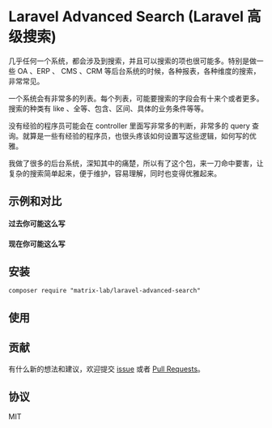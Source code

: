 # Laravel Advanced Search (Laravel 高级搜索)

几乎任何一个系统，都会涉及到搜索，并且可以搜索的项也很可能多。特别是做一些 OA 、ERP 、 CMS 、CRM 等后台系统的时候，各种报表，各种维度的搜索，非常常见。

一个系统会有非常多的列表。每个列表，可能要搜索的字段会有十来个或者更多。搜索的种类有 like 、全等、包含、区间、具体的业务条件等等。

没有经验的程序员可能会在 controller 里面写非常多的判断，非常多的 query 查询。就算是一些有经验的程序员，也很头疼该如何设置写这些逻辑，如何写的优雅。

我做了很多的后台系统，深知其中的痛楚，所以有了这个包，来一刀命中要害，让复杂的搜索简单起来，便于维护，容易理解，同时也变得优雅起来。

## 示例和对比



#### 过去你可能这么写

#### 现在你可能这么写

## 安装

`composer require "matrix-lab/laravel-advanced-search"`

## 使用


## 贡献

有什么新的想法和建议，欢迎提交 [issue](https://github.com/matrix-lab/laravel-advanced-search/issues) 或者 [Pull Requests](https://github.com/matrix-lab/laravel-advanced-search/pulls)。

## 协议

MIT

